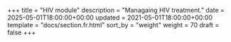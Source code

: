 +++
title = "HIV module"
description = "Managaing HIV treatment."
date = 2025-05-01T18:00:00+00:00
updated = 2021-05-01T18:00:00+00:00
template = "docs/section.fr.html"
sort_by = "weight"
weight = 70
draft = false
+++
